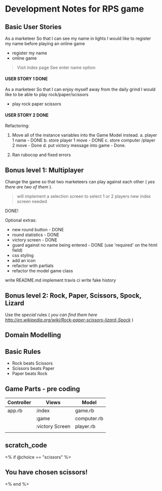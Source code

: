 # Development Notes for RPS game

## Basic User Stories

As a marketeer
So that I can see my name in lights
I would like to register my name before playing an online game
- register my name
- online game

>Visit index page
>See enter name option

#### USER STORY 1 DONE

As a marketeer
So that I can enjoy myself away from the daily grind
I would like to be able to play rock/paper/scissors
- play rock paper scissors  

#### USER STORY 2 DONE

Refactoring:
 1. Move all of the instance variables into the Game Model instead.
   a. player 1 name - DONE
   b. store player 1 move - DONE
   c. store computer /player 2 move - Done
   d. put victory message into game - Done.

  2. Ran rubocop and fixed errors


## Bonus level 1: Multiplayer

Change the game so that two marketeers can play against each other ( _yes there are two of them_ ).

  > will implement a selection screen to select 1 or 2 players
  > new index screen needed
  >

  DONE!

Optional extras:
- new round button - DONE
- round statistics - DONE
- victory screen - DONE
- guard against no name being entered - DONE (use 'required' on the html field)
- css styling
- add an icon
- refactor with partials
- refactor the model game class

write README.md
implement travis ci
write fake history


## Bonus level 2: Rock, Paper, Scissors, Spock, Lizard

Use the _special_ rules ( _you can find them here http://en.wikipedia.org/wiki/Rock-paper-scissors-lizard-Spock_ )

## Domain Modelling


## Basic Rules

- Rock beats Scissors
- Scissors beats Paper
- Paper beats Rock

## Game Parts - pre coding

| **Controller** | **Views** | **Model** |
| ---- | ---- | ---- |
| app.rb | :index | game.rb |
|        | :game | computer.rb |
|        | :victory Screen | player.rb |
|        |  |  |



## scratch_code

<% if @choice == "scissors" %>
  <h2>You have chosen scissors!</h2>
<% end %>
